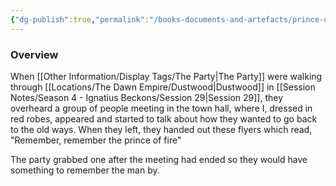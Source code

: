 ```yaml
---
{"dg-publish":true,"permalink":"/books-documents-and-artefacts/prince-of-fire-flyer/","updated":"2025-03-01T21:15:08.737+00:00"}
---
```


### Overview
When [[Other Information/Display Tags/The Party\|The Party]] were walking through [[Locations/The Dawn Empire/Dustwood\|Dustwood]] in [[Session Notes/Season 4 - Ignatius Beckons/Session 29\|Session 29]], they overheard a group of people meeting in the town hall, where I, dressed in red robes, appeared and started to talk about how they wanted to go back to the old ways. When they left, they handed out these flyers which read, "Remember, remember the prince of fire" 

The party grabbed one after the meeting had ended so they would have something to remember the man by. 
